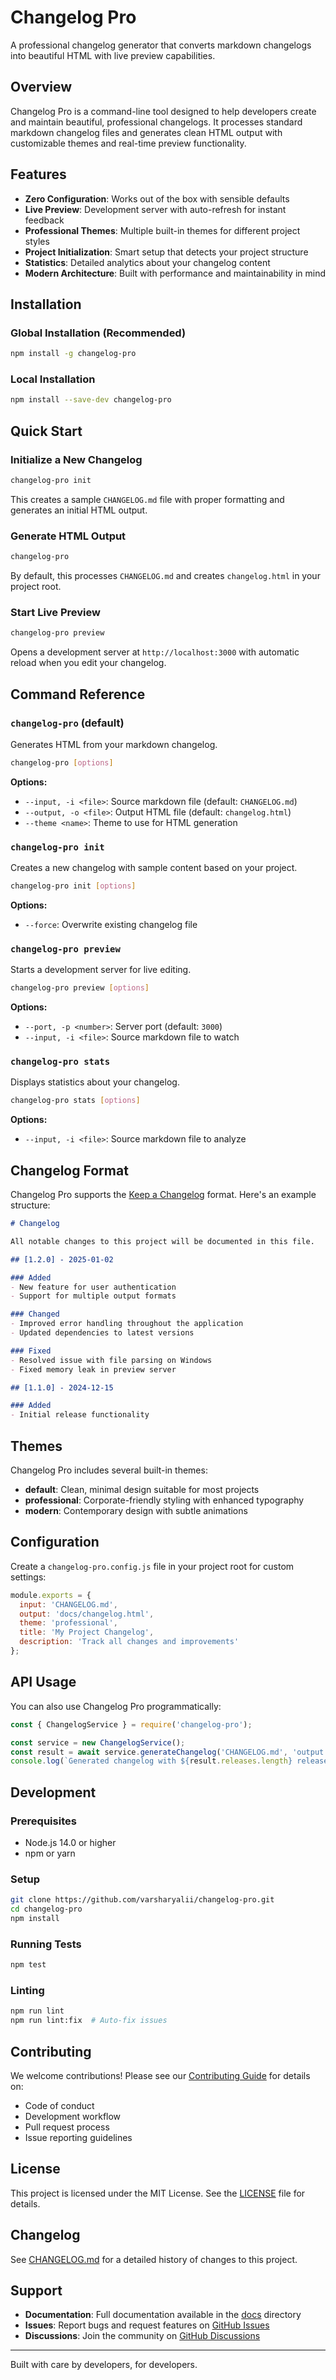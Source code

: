 # Changelog Pro

A professional changelog generator that converts markdown changelogs into beautiful HTML with live preview capabilities.

## Overview

Changelog Pro is a command-line tool designed to help developers create and maintain beautiful, professional changelogs. It processes standard markdown changelog files and generates clean HTML output with customizable themes and real-time preview functionality.

## Features

- **Zero Configuration**: Works out of the box with sensible defaults
- **Live Preview**: Development server with auto-refresh for instant feedback
- **Professional Themes**: Multiple built-in themes for different project styles
- **Project Initialization**: Smart setup that detects your project structure
- **Statistics**: Detailed analytics about your changelog content
- **Modern Architecture**: Built with performance and maintainability in mind

## Installation

### Global Installation (Recommended)

```bash
npm install -g changelog-pro
```

### Local Installation

```bash
npm install --save-dev changelog-pro
```

## Quick Start

### Initialize a New Changelog

```bash
changelog-pro init
```

This creates a sample `CHANGELOG.md` file with proper formatting and generates an initial HTML output.

### Generate HTML Output

```bash
changelog-pro
```

By default, this processes `CHANGELOG.md` and creates `changelog.html` in your project root.

### Start Live Preview

```bash
changelog-pro preview
```

Opens a development server at `http://localhost:3000` with automatic reload when you edit your changelog.

## Command Reference

### `changelog-pro` (default)

Generates HTML from your markdown changelog.

```bash
changelog-pro [options]
```

**Options:**
- `--input, -i <file>`: Source markdown file (default: `CHANGELOG.md`)
- `--output, -o <file>`: Output HTML file (default: `changelog.html`)
- `--theme <name>`: Theme to use for HTML generation

### `changelog-pro init`

Creates a new changelog with sample content based on your project.

```bash
changelog-pro init [options]
```

**Options:**
- `--force`: Overwrite existing changelog file

### `changelog-pro preview`

Starts a development server for live editing.

```bash
changelog-pro preview [options]
```

**Options:**
- `--port, -p <number>`: Server port (default: `3000`)
- `--input, -i <file>`: Source markdown file to watch

### `changelog-pro stats`

Displays statistics about your changelog.

```bash
changelog-pro stats [options]
```

**Options:**
- `--input, -i <file>`: Source markdown file to analyze

## Changelog Format

Changelog Pro supports the [Keep a Changelog](https://keepachangelog.com/) format. Here's an example structure:

```markdown
# Changelog

All notable changes to this project will be documented in this file.

## [1.2.0] - 2025-01-02

### Added
- New feature for user authentication
- Support for multiple output formats

### Changed
- Improved error handling throughout the application
- Updated dependencies to latest versions

### Fixed
- Resolved issue with file parsing on Windows
- Fixed memory leak in preview server

## [1.1.0] - 2024-12-15

### Added
- Initial release functionality
```

## Themes

Changelog Pro includes several built-in themes:

- **default**: Clean, minimal design suitable for most projects
- **professional**: Corporate-friendly styling with enhanced typography
- **modern**: Contemporary design with subtle animations

## Configuration

Create a `changelog-pro.config.js` file in your project root for custom settings:

```javascript
module.exports = {
  input: 'CHANGELOG.md',
  output: 'docs/changelog.html',
  theme: 'professional',
  title: 'My Project Changelog',
  description: 'Track all changes and improvements'
};
```

## API Usage

You can also use Changelog Pro programmatically:

```javascript
const { ChangelogService } = require('changelog-pro');

const service = new ChangelogService();
const result = await service.generateChangelog('CHANGELOG.md', 'output.html');
console.log(`Generated changelog with ${result.releases.length} releases`);
```

## Development

### Prerequisites

- Node.js 14.0 or higher
- npm or yarn

### Setup

```bash
git clone https://github.com/varsharyalii/changelog-pro.git
cd changelog-pro
npm install
```

### Running Tests

```bash
npm test
```

### Linting

```bash
npm run lint
npm run lint:fix  # Auto-fix issues
```

## Contributing

We welcome contributions! Please see our [Contributing Guide](CONTRIBUTING.md) for details on:

- Code of conduct
- Development workflow
- Pull request process
- Issue reporting guidelines

## License

This project is licensed under the MIT License. See the [LICENSE](LICENSE) file for details.

## Changelog

See [CHANGELOG.md](CHANGELOG.md) for a detailed history of changes to this project.

## Support

- **Documentation**: Full documentation available in the [docs](docs/) directory
- **Issues**: Report bugs and request features on [GitHub Issues](https://github.com/varsharyalii/changelog-pro/issues)
- **Discussions**: Join the community on [GitHub Discussions](https://github.com/varsharyalii/changelog-pro/discussions)

---

Built with care by developers, for developers. 